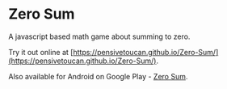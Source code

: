 # Zero Sum

A javascript based math game about summing to zero.

Try it out online at [https://pensivetoucan.github.io/Zero-Sum/](https://pensivetoucan.github.io/Zero-Sum/).

Also available for Android on Google Play - [Zero Sum](https://play.google.com/store/apps/details?id=me.pensivetoucan.zerosum&hl=en_US).
